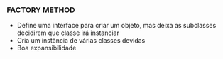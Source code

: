 ### FACTORY METHOD ###
* Define uma interface para criar um objeto, mas deixa as subclasses decidirem que classe irá instanciar 
* Cria um instância de várias classes devidas 
* Boa expansibilidade 